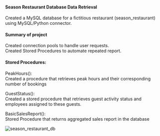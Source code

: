 #### Season Restaurant Database Data Retrieval                                                                                                                                             
Created a  MySQL database for a fictitious restaurant (season_restaurant) using MySQL/Python connector. 

#### Summary of project
Created connection pools to handle user requests.                                                                             
Created Stored Procedures to automate repeated report.

#### Stored Procedures:  
PeakHours():                                                                                                                
Created a procedure that retrieves peak hours and their corresponding number of bookings

GuestStatus():                                                                                                            
Created a stored procedure that retrieves guest  activity status and employees assigned to these guests.                        

BasicSalesReport():                                                                                                         
Stored Procedure that returns aggregated sales report in the database






![season_restaurant_db](https://user-images.githubusercontent.com/107037322/228905100-54edb847-fea0-4c4c-8db7-7d3a18586f97.png)
